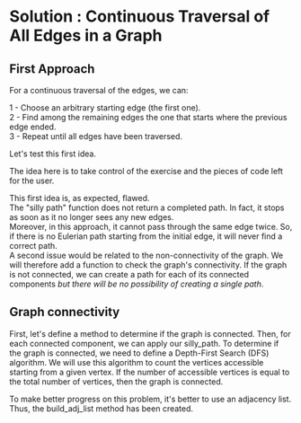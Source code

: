 # Solution : Continuous Traversal of All Edges in a Graph

## First Approach

For a continuous traversal of the edges, we can:

1 - Choose an arbitrary starting edge (the first one).  
2 - Find among the remaining edges the one that starts where the previous edge ended.  
3 - Repeat until all edges have been traversed.  

Let's test this first idea.

The idea here is to take control of the exercise and the pieces of code left for the user.

This first idea is, as expected, flawed.  
The "silly path" function does not return a completed path. In fact, it stops as soon as it no longer sees any new edges.  
Moreover, in this approach, it cannot pass through the same edge twice. So, if there is no Eulerian path starting from the initial edge, it will never find a correct path.  
A second issue would be related to the non-connectivity of the graph. We will therefore add a function to check the graph's connectivity. If the graph is not connected, we can create a path for each of its connected components *but there will be no possibility of creating a single path*.
 
## Graph connectivity

First, let's define a method to determine if the graph is connected. Then, for each connected component, we can apply our silly_path.
To determine if the graph is connected, we need to define a Depth-First Search (DFS) algorithm. We will use this algorithm to count the vertices accessible starting from a given vertex. If the number of accessible vertices is equal to the total number of vertices, then the graph is connected.

To make better progress on this problem, it's better to use an adjacency list. Thus, the build_adj_list method has been created.

